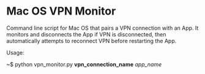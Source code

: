 # Mac OS VPN Monitor
Command line script for Mac OS that pairs a VPN connection with an App. It monitors and disconnects the App if VPN is disconnected, then automatically attempts to reconnect VPN before restarting the App. 

Usage:

~$ python vpn_monitor.py **vpn_connection_name** *app_name*
